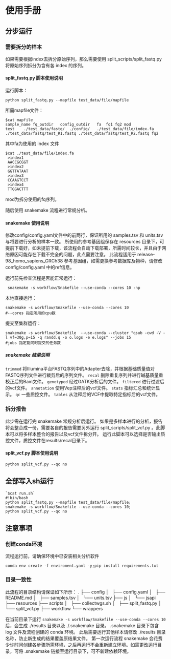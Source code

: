 # 使用手册

## 分步运行

### 需要拆分的样本

如果需要根据index去拆分原始序列，那么需要使用 split_scripts/split_fastq.py 将原始序列拆分为含有各 index 的序列。

#### split_fastq.py 脚本使用说明

运行脚本： 

```shell
python split_fastq.py --mapfile test_data/file/mapfile
```

所需mapfile文件：

```shell
$cat mapfile
sample_name	fq_outdir	config_outdir	fa	fq1	fq2	mod
test	./test_data/fastq/	./config/	./test_data/file/index.fa	./test_data/fastq/test_R1.fastq	./test_data/fastq/test_R2.fastq	fq2 
```

其中fa为使用的 index 文件

```shell
$cat ./test_data/file/index.fa
 >index1
 AACCGCGGT
 >index2
 GGTTATAAT
 >index3
 CCAAGTCCT
 >index4
 TTGGACTTT
```

mod为拆分使用的fq序列。

随后使用 snakemake 流程进行常规分析。
#### snakemake 使用说明
修改config/config.yaml文件中的前两行，保证所用的 samples.tsv 和 units.tsv 与将要进行分析的样本一致。
所使用的参考基因组保存在 resources 目录下，可提前下载好，如未提前下载，该流程会自动下载部署，所需时间较长，并且由于网络原因可能存在下载不完全的问题，此点需要注意。
此流程适用于 release-98_homo_sapiens_GRCh38 参考基因组，如需更换参考数据库及物种，请修改 config/config.yaml 中的ref信息。

运行前先检查流程是否能正常运行：

```shell
 snakemake -s workflow/Snakefile --use-conda --cores 10 -np 
```

本地直接运行： 

```shell
snakemake -s workflow/Snakefile --use-conda --cores 10 
#--cores 指定所用的cpu数
```


提交至集群运行： 

```shell
snakemake -s workflow/Snakefile  --use-conda --cluster "qsub -cwd -V -l vf=30g,p=15 -q randd.q -o o.logs -e e.logs" --jobs 15 
#jobs 指定能同时提交的任务数
```
##### snakemake 结果说明

`trimmed` 将Illumina平台FASTQ序列中的Adapter去除，并根据基础质量值对FASTQ序列文件进行裁剪后的序列文件。
`recal` 删除重复序列并进行碱基质量重校正后的Bam文件。
`genotyped` 经过GATK分析后的文件。
`filtered` 进行过滤后的vcf文件。
`annotation` 使用Vep注释后的vcf文件。
`stats` 指标汇总和统计显示。
`qc` 一些质控文件。
`tables` 从注释后的VCF中提取特定指标后的vcf文件。



### 拆分报告
此步需在运行完 snakemake 常规分析后运行。
如果是多样本进行的分析，报告将会整合成一份，需要各自的报告需要另外运行 split_scripts/split_vcf.py 。此脚本可以将多样本整合的报告以及vcf文件拆分开。
运行此脚本可以选择是否输出质控文件，质控文件在results/recal目录下。
#### split_vcf.py 脚本使用说明
```shell
python split_vcf.py --qc no
```




## 全部写入sh运行
```shell
`$cat run.sh`
#!bin/bash
python split_fastq.py --mapfile test_data/file/mapfile;
snakemake -s workflow/Snakefile --use-conda --cores 10;
python split_vcf.py --qc no
```


## 注意事项

### 创建conda环境

流程运行前，请确保环境中已安装相关分析软件

```shell
conda env create -f enviroment.yaml -y;pip install requirements.txt
```

### 目录一致性

此流程的目录结构请保证如下所示：
.
├── config
│   ├── config.yaml
│   ├── README.md
│   ├── samples.tsv
│   └── units.tsv
├── js
│   └── jsapi
├── resources
├── scripts
│   ├── collectwgs.sh
│   ├── split_fastq.py
│   └── split_vcf.py
├── workflow
└── wrappers

在当前目录下运行 `snakemake -s workflow/Snakefile --use-conda --cores 10`后，会生成 ./results 目录以及 ./.snakemake 目录。
.snakemake 目录下包含 log 文件及流程创建的 conda 环境。
此后需要运行其他样本请修改 ./results 目录名称，防止新生成的结果覆盖原结果文件。
第一次运行流程 snakemake 会花费少许时间创建各步骤所需环境，之后再运行不会重新建立环境。如需更改运行目录，可将 .snakemake 链接至运行目录下，可不新建依赖环境。

